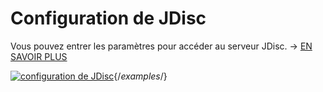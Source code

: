 # Configuration de JDisc

Vous pouvez entrer les paramètres pour accéder au serveur JDisc. → [EN SAVOIR PLUS](../../../../consolidate-data/jdisc-discovery.md)

[![configuration de JDisc](../../../../assets/images/en/system-administration/administration/import-and-interfaces/jdisc/1-jd.png)](../../../../assets/images/en/system-administration/administration/import-and-interfaces/jdisc/1-jd.png){/*examples*/}
